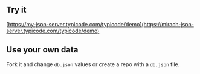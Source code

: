 ## Try it

[https://my-json-server.typicode.com/typicode/demo](https://mirach-json-server.typicode.com/typicode/demo)

## Use your own data

Fork it and change `db.json` values or create a repo with a `db.json` file.
